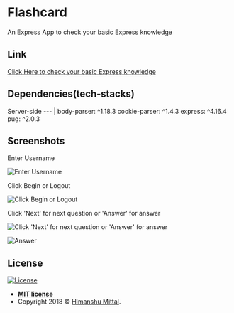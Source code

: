 # Flashcard

An Express App to check your basic Express knowledge

## Link

<a href="https://cryptic-brook-22292.herokuapp.com">Click Here to check your basic Express knowledge</a>

## Dependencies(tech-stacks)
    
Server-side
--- |
body-parser: ^1.18.3
cookie-parser: ^1.4.3
express: ^4.16.4
pug: ^2.0.3

## Screenshots

Enter Username

![Enter Username](https://mittalhimanshu151.000webhostapp.com/Images/Flash%20Cards/1.PNG)

Click Begin or Logout

![Click Begin or Logout](https://mittalhimanshu151.000webhostapp.com/Images/Flash%20Cards/2.PNG)

Click 'Next' for next question or 'Answer' for answer

![Click 'Next' for next question or 'Answer' for answer](https://mittalhimanshu151.000webhostapp.com/Images/Flash%20Cards/3.PNG)

![Answer](https://mittalhimanshu151.000webhostapp.com/Images/Flash%20Cards/4.PNG)

## License

[![License](http://img.shields.io/:license-mit-blue.svg?style=flat-square)](http://badges.mit-license.org)

- **[MIT license](https://github.com/mittalHimanshu/flashcards-ExpressJS/blob/master/LICENSE)**
- Copyright 2018 © <a href="https://github.com/mittalHimanshu" target="_blank">Himanshu Mittal</a>.